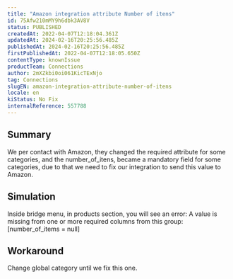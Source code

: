 ```yaml
---
title: "Amazon integration attribute Number of itens"
id: 75Afw210mMY9h6dbk3AV8V
status: PUBLISHED
createdAt: 2022-04-07T12:18:04.361Z
updatedAt: 2024-02-16T20:25:56.485Z
publishedAt: 2024-02-16T20:25:56.485Z
firstPublishedAt: 2022-04-07T12:18:05.650Z
contentType: knownIssue
productTeam: Connections
author: 2mXZkbi0oi061KicTExNjo
tag: Connections
slugEN: amazon-integration-attribute-number-of-itens
locale: en
kiStatus: No Fix
internalReference: 557788
---
```


## Summary



We per contact with Amazon, they changed the required attribute for some categories, and the number_of_itens, became a mandatory field for some categories, due to that we need to fix our integration to send this value to Amazon.



## Simulation



Inside bridge menu, in products section, you will see an error: A value is missing from one or more required columns from this group: [number_of_items = null]



## Workaround


Change global category until we fix this one.

